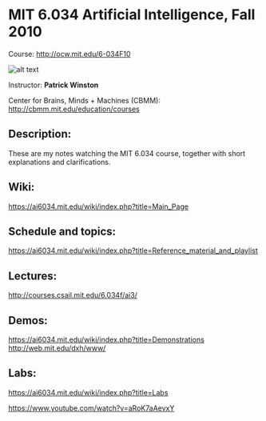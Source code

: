 # MIT 6.034 Artificial Intelligence, Fall 2010
Course: http://ocw.mit.edu/6-034F10

![alt text](https://ai6034.mit.edu/wiki/images/Phw3.jpg "Patrick Winston")

Instructor: **Patrick Winston**

Center for Brains, Minds + Machines (CBMM): http://cbmm.mit.edu/education/courses 

## Description:
These are my notes watching the MIT 6.034 course, together with short explanations and clarifications.

## Wiki:
https://ai6034.mit.edu/wiki/index.php?title=Main_Page

## Schedule and topics:
https://ai6034.mit.edu/wiki/index.php?title=Reference_material_and_playlist

## Lectures:
http://courses.csail.mit.edu/6.034f/ai3/

## Demos:
https://ai6034.mit.edu/wiki/index.php?title=Demonstrations
http://web.mit.edu/dxh/www/

## Labs:
https://ai6034.mit.edu/wiki/index.php?title=Labs

https://www.youtube.com/watch?v=aRoK7aAevxY
